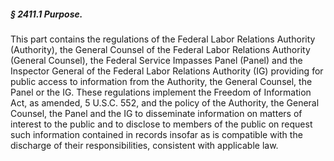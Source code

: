 ##### § 2411.1 Purpose. #####

This part contains the regulations of the Federal Labor Relations Authority (Authority), the General Counsel of the Federal Labor Relations Authority (General Counsel), the Federal Service Impasses Panel (Panel) and the Inspector General of the Federal Labor Relations Authority (IG) providing for public access to information from the Authority, the General Counsel, the Panel or the IG. These regulations implement the Freedom of Information Act, as amended, 5 U.S.C. 552, and the policy of the Authority, the General Counsel, the Panel and the IG to disseminate information on matters of interest to the public and to disclose to members of the public on request such information contained in records insofar as is compatible with the discharge of their responsibilities, consistent with applicable law.